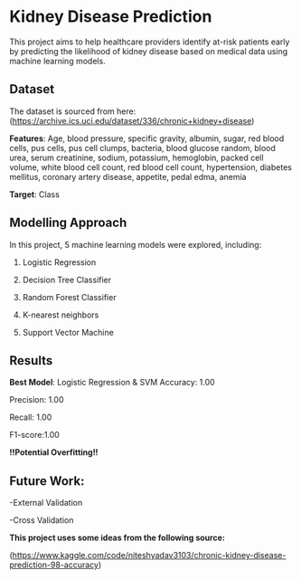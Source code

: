 # Kidney Disease Prediction
This project aims to help healthcare providers identify at-risk patients early by predicting the likelihood of kidney disease based on medical data using machine learning models.

## Dataset
The dataset is sourced from here:
(https://archive.ics.uci.edu/dataset/336/chronic+kidney+disease)

**Features**: Age, blood pressure, specific gravity, albumin, sugar, red blood cells, pus cells, pus cell clumps, bacteria, blood glucose random, blood urea, serum creatinine, sodium, potassium, hemoglobin, packed cell volume, white blood cell count, red blood cell count, hypertension, diabetes mellitus, coronary artery disease, appetite, pedal edma, anemia

**Target**: Class

## Modelling Approach
In this project, 5 machine learning models were explored, including:

1. Logistic Regression

2. Decision Tree Classifier

3. Random Forest Classifier

4. K-nearest neighbors

5. Support Vector Machine

## Results
**Best Model**: Logistic Regression & SVM
Accuracy: 1.00

Precision: 1.00

Recall: 1.00

F1-score:1.00

**!!Potential Overfitting!!**

## Future Work:

-External Validation

-Cross Validation

**This project uses some ideas from the following source:**

(https://www.kaggle.com/code/niteshyadav3103/chronic-kidney-disease-prediction-98-accuracy)


